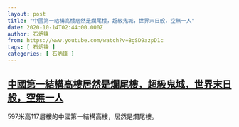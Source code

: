 ```yaml
---
layout: post
title: "中國第一結構高樓居然是爛尾樓，超級鬼城，世界末日般，空無一人"
date: 2020-10-14T02:44:00.000Z
author: 石炳锋
from: https://www.youtube.com/watch?v=BgSD9azpD1c
tags: [ 石炳锋 ]
categories: [ 石炳锋 ]
---
```

<!--1602643440000-->
[中國第一結構高樓居然是爛尾樓，超級鬼城，世界末日般，空無一人](https://www.youtube.com/watch?v=BgSD9azpD1c)
------

<div>
597米高117層樓的中國第一結構高樓，居然是爛尾樓。
</div>
